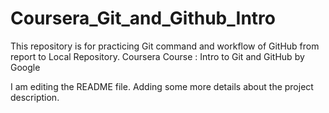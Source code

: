 # Coursera_Git_and_Github_Intro
This repository is for practicing Git command and workflow of GitHub from report to Local Repository. Coursera Course : Intro to Git and GitHub by Google

I am editing the README file. Adding some more details about the project description.
